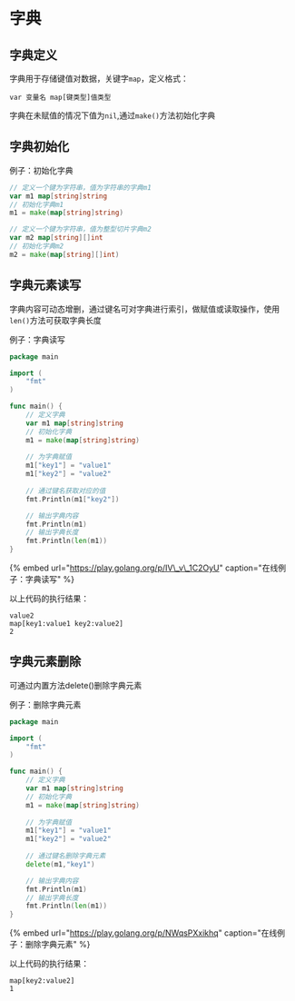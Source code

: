 # 字典

## 字典定义

字典用于存储键值对数据，关键字`map`，定义格式：

```text
var 变量名 map[键类型]值类型
```

字典在未赋值的情况下值为`nil`,通过`make()`方法初始化字典

## 字典初始化

例子：初始化字典

```go
// 定义一个键为字符串，值为字符串的字典m1
var m1 map[string]string
// 初始化字典m1
m1 = make(map[string]string)

// 定义一个键为字符串，值为整型切片字典m2
var m2 map[string][]int
// 初始化字典m2
m2 = make(map[string][]int)
```

## 字典元素读写

字典内容可动态增删，通过键名可对字典进行索引，做赋值或读取操作，使用`len()`方法可获取字典长度

例子：字典读写

```go
package main

import (
	"fmt"
)

func main() {
	// 定义字典
	var m1 map[string]string
	// 初始化字典
	m1 = make(map[string]string)
	
	// 为字典赋值
	m1["key1"] = "value1"
	m1["key2"] = "value2"
	
	// 通过键名获取对应的值
	fmt.Println(m1["key2"])

	// 输出字典内容
	fmt.Println(m1)
	// 输出字典长度
	fmt.Println(len(m1))
}
```

{% embed url="https://play.golang.org/p/IV\_v\_1C2OyU" caption="在线例子：字典读写" %}

以上代码的执行结果：

```text
value2
map[key1:value1 key2:value2]
2
```

## 字典元素删除

可通过内置方法delete\(\)删除字典元素

例子：删除字典元素

```go
package main

import (
	"fmt"
)

func main() {
	// 定义字典
	var m1 map[string]string
	// 初始化字典
	m1 = make(map[string]string)
	
	// 为字典赋值
	m1["key1"] = "value1"
	m1["key2"] = "value2"
	
	// 通过键名删除字典元素
	delete(m1,"key1")

	// 输出字典内容
	fmt.Println(m1)
	// 输出字典长度
	fmt.Println(len(m1))
}
```

{% embed url="https://play.golang.org/p/NWqsPXxikhq" caption="在线例子：删除字典元素" %}

以上代码的执行结果：

```text
map[key2:value2]
1
```





